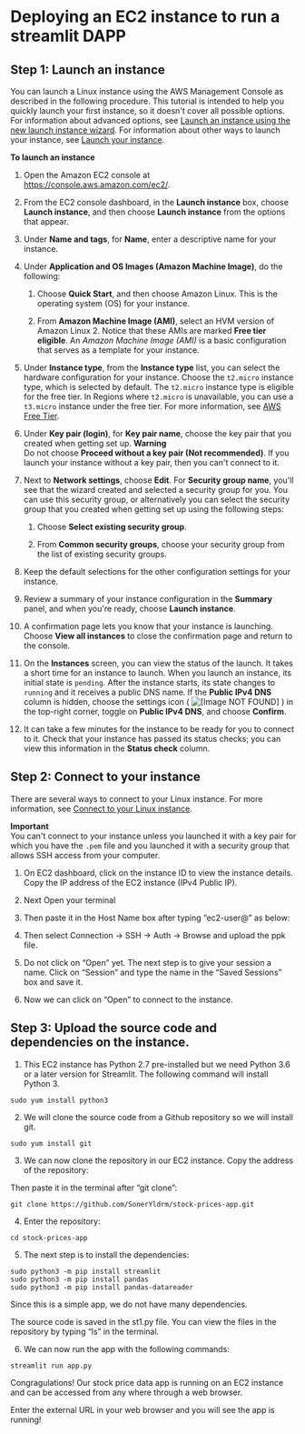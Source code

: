 Deploying an EC2 instance to run a streamlit DAPP
===================================

## Step 1: Launch an instance<a name="ec2-launch-instance"></a>

You can launch a Linux instance using the AWS Management Console as described in the following procedure\. This tutorial is intended to help you quickly launch your first instance, so it doesn't cover all possible options\. For information about advanced options, see [Launch an instance using the new launch instance wizard](ec2-launch-instance-wizard.md)\. For information about other ways to launch your instance, see [Launch your instance](LaunchingAndUsingInstances.md)\.

**To launch an instance**

1. Open the Amazon EC2 console at [https://console\.aws\.amazon\.com/ec2/](https://console.aws.amazon.com/ec2/)\.

1. From the EC2 console dashboard, in the **Launch instance** box, choose **Launch instance**, and then choose **Launch instance** from the options that appear\.

1. Under **Name and tags**, for **Name**, enter a descriptive name for your instance\.

1. Under **Application and OS Images \(Amazon Machine Image\)**, do the following:

   1. Choose **Quick Start**, and then choose Amazon Linux\. This is the operating system \(OS\) for your instance\.

   1. From **Amazon Machine Image \(AMI\)**, select an HVM version of Amazon Linux 2\. Notice that these AMIs are marked **Free tier eligible**\. An *Amazon Machine Image \(AMI\)* is a basic configuration that serves as a template for your instance\.

1. Under **Instance type**, from the **Instance type** list, you can select the hardware configuration for your instance\. Choose the `t2.micro` instance type, which is selected by default\. The `t2.micro` instance type is eligible for the free tier\. In Regions where `t2.micro` is unavailable, you can use a `t3.micro` instance under the free tier\. For more information, see [AWS Free Tier](https://aws.amazon.com/free/)\.

1. Under **Key pair \(login\)**, for **Key pair name**, choose the key pair that you created when getting set up\.
**Warning**  
Do not choose **Proceed without a key pair \(Not recommended\)**\. If you launch your instance without a key pair, then you can't connect to it\.

1. Next to **Network settings**, choose **Edit**\. For **Security group name**, you'll see that the wizard created and selected a security group for you\. You can use this security group, or alternatively you can select the security group that you created when getting set up using the following steps:

   1. Choose **Select existing security group**\.

   1. From **Common security groups**, choose your security group from the list of existing security groups\.

1. Keep the default selections for the other configuration settings for your instance\. 

1. Review a summary of your instance configuration in the **Summary** panel, and when you're ready, choose **Launch instance**\.

1. A confirmation page lets you know that your instance is launching\. Choose **View all instances** to close the confirmation page and return to the console\.

1. On the **Instances** screen, you can view the status of the launch\. It takes a short time for an instance to launch\. When you launch an instance, its initial state is `pending`\. After the instance starts, its state changes to `running` and it receives a public DNS name\. If the **Public IPv4 DNS** column is hidden, choose the settings icon \( ![\[Image NOT FOUND\]](http://docs.aws.amazon.com/AWSEC2/latest/UserGuide/images/settings-icon.png) \) in the top\-right corner, toggle on **Public IPv4 DNS**, and choose **Confirm**\.

1. It can take a few minutes for the instance to be ready for you to connect to it\. Check that your instance has passed its status checks; you can view this information in the **Status check** column\.

## Step 2: Connect to your instance<a name="ec2-connect-to-instance-linux"></a>

There are several ways to connect to your Linux instance\. For more information, see [Connect to your Linux instance](AccessingInstances.md)\.

**Important**  
You can't connect to your instance unless you launched it with a key pair for which you have the `.pem` file and you launched it with a security group that allows SSH access from your computer\.

1. On EC2 dashboard, click on the instance ID to view the instance details. Copy the IP address of the EC2 instance (IPv4 Public IP).

2. Next Open your terminal

3. Then paste it in the Host Name box after typing “ec2-user@” as below:

4. Then select Connection -> SSH -> Auth -> Browse and upload the ppk file.

5. Do not click on “Open” yet. The next step is to give your session a name. Click on “Session” and type the name in the “Saved Sessions” box and save it.

6. Now we can click on “Open” to connect to the instance.


## Step 3: Upload the source code and dependencies on the instance.

1. This EC2 instance has Python 2.7 pre-installed but we need Python 3.6 or a later version for Streamlit. The following command will install Python 3.

```
sudo yum install python3
```

2. We will clone the source code from a Github repository so we will install git.

```
sudo yum install git
```

3. We can now clone the repository in our EC2 instance. Copy the address of the repository:

Then paste it in the terminal after “git clone”:
```
git clone https://github.com/SonerYldrm/stock-prices-app.git
```

4. Enter the repository:

```
cd stock-prices-app
```

5. The next step is to install the dependencies:

```
sudo python3 -m pip install streamlit
sudo python3 -m pip install pandas
sudo python3 -m pip install pandas-datareader
```

Since this is a simple app, we do not have many dependencies.

The source code is saved in the st1.py file. You can view the files in the repository by typing “ls” in the terminal.

6. We can now run the app with the following commands:

```
streamlit run app.py
```


Congragulations! Our stock price data app is running on an EC2 instance and can be accessed from any where through a web browser.

Enter the external URL in your web browser and you will see the app is running!
